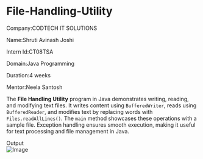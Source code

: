 # File-Handling-Utility<br>

Company:CODTECH IT SOLUTIONS<br>

Name:Shruti Avinash Joshi<br>

Intern Id:CT08TSA<br>

Domain:Java Programming<br>

Duration:4 weeks<br>

Mentor:Neela Santosh<br>

The **File Handling Utility** program in Java demonstrates writing, reading, and modifying text files. It writes content using `BufferedWriter`, reads using `BufferedReader`, and modifies text by replacing words with `Files.readAllLines()`. The `main` method showcases these operations with a sample file. Exception handling ensures smooth execution, making it useful for text processing and file management in Java.<br>

Output<br>
![Image](https://github.com/user-attachments/assets/e57b6a35-2357-4d9c-abf2-749c8e9156ec)
